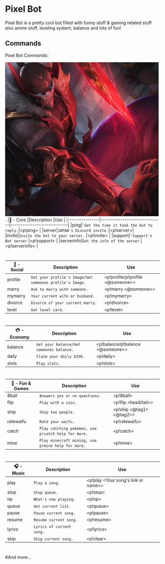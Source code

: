 # Pixel Bot

Pixel Bot is a pretty cool bot filled with funny stuff & gaming related stuff also anime stuff, leveling system, balance and lots of fun!

## Commands

Pixel Bot Commands:

![alt text for screen readers](./images/BGP.png "MarineGEO logo").
|📎 - Core                |Description                         |Use                         |
|----------------|-------------------------------|-----------------------------|
|ping|`'Get the time it took the bot to reply.`|<p!ping> |
|server|`JAPAN's Discord invite.`|<p!server>|
|invite|`Invite the bot to your server.`  |<p!invite>  |
|support|`'Support's Bot server` |<p!support>  |
|serverinfo|`Get the info of the server` |<p!serverinfo>  |
 #
|💎 - Social                |Description                         |Use                         |
|----------------|-------------------------------|-----------------------------|
|profile|`Get your profile's Image/Get someones profile's Image.`|<p!profile/p!profile <@someone>> |
|marry|`Ask to marry with someone.`|<p!marry <@someone>>|
|mymarry|`Your current wife or husband.`  |<p!mymarry>  |
|divorce|`Divorce of your current marry.` |<p!divorce>  |
|level|`Get level card.` |<p!level>  
#
|💳 - Economy              |Description                         |Use                         |
|----------------|-------------------------------|-----------------------------|
|balance|`Get your balance/Get someones balance.`|<p!balance/p!balance <@someone>> |
|daily|`Claim your daily $250.`|<p!daily>|
|slots|`Play slots.`  |<p!slots>  |
#
|🎱 - Fun & Games              |Description                         |Use                         |
|----------------|-------------------------------|-----------------------------|
|8ball|`Answers yes or no questions.`|<p!8ball> |
|flip|`Play with a coin.`|<p!flip <head/tail>>|
|ship|`Ship two people.`  |<p!ship <@tag1> <@tag2>>  |
|ratewaifu|`Rate your waifu.`|<p!ratewaifu> |
|catch|`Play catching pokemon, use p!catch help for more.`|<p!catch>|
|mine|`Play minecraft mining, use p!mine help for more.`  |<p!mine>  |
#
|🎧 - Music            |Description                         |Use                         |
|----------------|-------------------------------|-----------------------------|
|play|`Play a song.`|<p!play <Your song's link or name>> |
|stop|`Stop queue.`|<p!stop>|
|np|`What's now playing.`  |<p!np>  |
|queue|`Get current list.`|<p!queue> |
|pause|`Pause current song.`|<p!pause>|
|resume|`Resume current song.`  |<p!resume>  |
|lyrics|`Lyrics of current song.`|<p!lyrics> |
|skip|`Skip current song.`|<p!clear>|
#
#And more...
